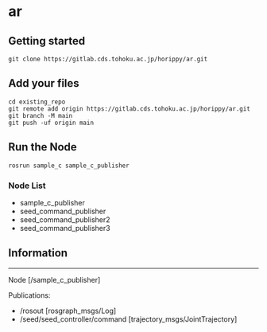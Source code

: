 # ar

## Getting started
```
git clone https://gitlab.cds.tohoku.ac.jp/horippy/ar.git
```
## Add your files

```
cd existing_repo
git remote add origin https://gitlab.cds.tohoku.ac.jp/horippy/ar.git
git branch -M main
git push -uf origin main
```

## Run the Node
```
rosrun sample_c sample_c_publisher
```

### Node List
- sample_c_publisher       
- seed_command_publisher   
- seed_command_publisher2  
- seed_command_publisher3

## Information
--------------------------------------------------------------------------------
Node [/sample_c_publisher]

Publications:
 * /rosout [rosgraph_msgs/Log]
 * /seed/seed_controller/command [trajectory_msgs/JointTrajectory]
